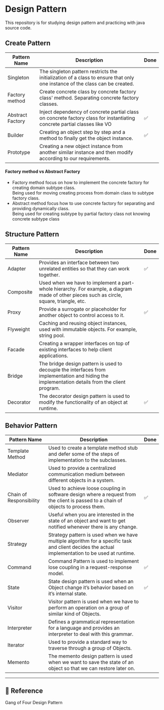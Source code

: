 # Design Pattern
This repository is for studying design pattern and practicing with java source code.

## Create Pattern
| Pattern Name     | 	Description                                                                                                                 | Done | 
|------------------|------------------------------------------------------------------------------------------------------------------------------|------|
| Singleton        | 	The singleton pattern restricts the initialization of a class to ensure that only one instance of the class can be created. |      |
| Factory method   | Create concrete class by concrete factory class' method. Separating concrete factory classes.                                |      |
| Abstract Factory | Inject dependency of concrete partial class on concrete factory class for instantiating concrete partial classes like VO     | ✅    |
| Builder	         | Creating an object step by step and a method to finally get the object instance.                                             | ✅    |
| Prototype	       | Creating a new object instance from another similar instance and then modify according to our requirements.                  |      |

#### Factory method vs Abstract Factory
- Factory method focus on how to implement the concrete factory for creating domain subtype class. \
Being used for moving creating process from domain class to subtype factory class.
- Abstract method focus how to use concrete factory for separating and providing dynamically class. \
Being used for creating subtype by partial factory class not knowing concrete subtype class

## Structure Pattern
| Pattern Name | 	Description                                                                                                                                     | Done |
|--------------|--------------------------------------------------------------------------------------------------------------------------------------------------|------|
| Adapter      | 	Provides an interface between two unrelated entities so that they can work together.                                                            | ✅    |
| Composite    | 	Used when we have to implement a part-whole hierarchy. For example, a diagram made of other pieces such as circle, square, triangle, etc.       |      |
| Proxy        | 	Provide a surrogate or placeholder for another object to control access to it.                                                                  | ✅    |
| Flyweight    | 	Caching and reusing object instances, used with immutable objects. For example, string pool.                                                    |      |
| Facade       | 	Creating a wrapper interfaces on top of existing interfaces to help client applications.                                                        |      |
| Bridge       | 	The bridge design pattern is used to decouple the interfaces from implementation and hiding the implementation details from the client program. |      |
| Decorator	   | The decorator design pattern is used to modify the functionality of an object at runtime.                                                        | ✅    |

## Behavior Pattern
| Pattern Name	           | Description                                                                                                                                      | Done |
|-------------------------|--------------------------------------------------------------------------------------------------------------------------------------------------|------|
| Template Method         | 	Used to create a template method stub and defer some of the steps of implementation to the subclasses.                                          |      |
| Mediator	               | Used to provide a centralized communication medium between different objects in a system.                                                        |      |
| Chain of Responsibility | 	Used to achieve loose coupling in software design where a request from the client is passed to a chain of objects to process them.              | ✅    |
| Observer	               | Useful when you are interested in the state of an object and want to get notified whenever there is any change.                                  |      |
| Strategy	               | Strategy pattern is used when we have multiple algorithm for a specific task and client decides the actual implementation to be used at runtime. |      |
| Command	                | Command Pattern is used to implement lose coupling in a request-response model.                                                                  | ✅    |
| State	                  | State design pattern is used when an Object change it’s behavior based on it’s internal state.                                                   | ✅    |
| Visitor	                | Visitor pattern is used when we have to perform an operation on a group of similar kind of Objects.                                              |      |
| Interpreter             | Defines a grammatical representation for a language and provides an interpreter to deal with this grammar.                                       |      |
| Iterator	               | Used to provide a standard way to traverse through a group of Objects.                                                                           |      |
| Memento	                | The memento design pattern is used when we want to save the state of an object so that we can restore later on.                                  |      |

---
## 🔗 Reference
Gang of Four Design Pattern